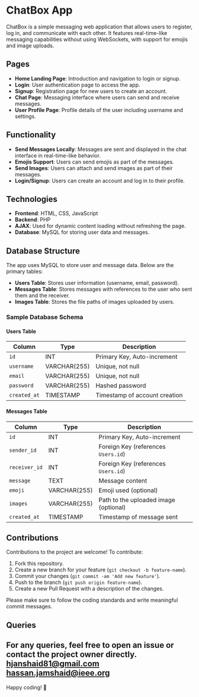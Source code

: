# ChatBox App

ChatBox is a simple messaging web application that allows users to register, log in, and communicate with each other. It features real-time-like messaging capabilities without using WebSockets, with support for emojis and image uploads.

## Pages

- **Home Landing Page**: Introduction and navigation to login or signup.
- **Login**: User authentication page to access the app.
- **Signup**: Registration page for new users to create an account.
- **Chat Page**: Messaging interface where users can send and receive messages.
- **User Profile Page**: Profile details of the user including username and settings.

## Functionality

- **Send Messages Locally**: Messages are sent and displayed in the chat interface in real-time-like behavior.
- **Emojis Support**: Users can send emojis as part of the messages.
- **Send Images**: Users can attach and send images as part of their messages.
- **Login/Signup**: Users can create an account and log in to their profile.
  
## Technologies

- **Frontend**: HTML, CSS, JavaScript
- **Backend**: PHP
- **AJAX**: Used for dynamic content loading without refreshing the page.
- **Database**: MySQL for storing user data and messages.

## Database Structure

The app uses MySQL to store user and message data. Below are the primary tables:

- **Users Table**: Stores user information (username, email, password).
- **Messages Table**: Stores messages with references to the user who sent them and the receiver.
- **Images Table**: Stores the file paths of images uploaded by users.

### Sample Database Schema

#### Users Table

| Column        | Type        | Description                |
|---------------|-------------|----------------------------|
| `id`          | INT         | Primary Key, Auto-increment |
| `username`    | VARCHAR(255) | Unique, not null            |
| `email`       | VARCHAR(255) | Unique, not null            |
| `password`    | VARCHAR(255) | Hashed password             |
| `created_at`  | TIMESTAMP   | Timestamp of account creation |

#### Messages Table

| Column        | Type        | Description                           |
|---------------|-------------|---------------------------------------|
| `id`          | INT         | Primary Key, Auto-increment           |
| `sender_id`   | INT         | Foreign Key (references `Users.id`)   |
| `receiver_id` | INT         | Foreign Key (references `Users.id`)   |
| `message`     | TEXT        | Message content                       |
| `emoji`       | VARCHAR(255) | Emoji used (optional)                 |
| `images`  | VARCHAR(255) | Path to the uploaded image (optional) |
| `created_at`  | TIMESTAMP   | Timestamp of message sent             |


## Contributions

Contributions to the project are welcome! To contribute:

1. Fork this repository.
2. Create a new branch for your feature (`git checkout -b feature-name`).
3. Commit your changes (`git commit -am 'Add new feature'`).
4. Push to the branch (`git push origin feature-name`).
5. Create a new Pull Request with a description of the changes.

Please make sure to follow the coding standards and write meaningful commit messages.

## Queries

For any queries, feel free to open an issue or contact the project owner directly.
hjanshaid81@gmail.com
hassan.jamshaid@ieee.org
---

Happy coding! 🎉
